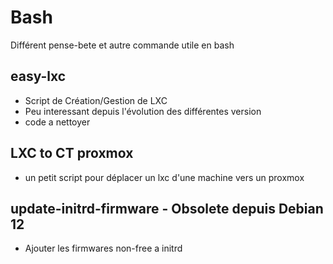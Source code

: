 # Bash

Différent pense-bete et autre commande utile en bash

## easy-lxc

- Script de Création/Gestion de LXC
- Peu interessant depuis l'évolution des différentes version
- code a nettoyer

## LXC to CT proxmox

- un petit script pour déplacer un lxc d'une machine vers un proxmox

## update-initrd-firmware - Obsolete depuis Debian 12

- Ajouter les firmwares non-free a initrd
